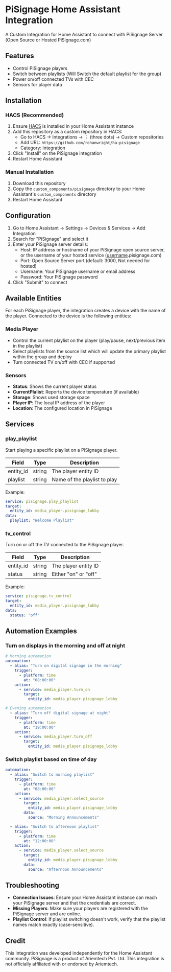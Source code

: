 # PiSignage Home Assistant Integration

A Custom Integration for Home Assistant to connect with PiSignage Server (Open Source or Hosted PiSignage.com)

## Features

- Control PiSignage players
- Switch between playlists (Will Switch the default playlist for the group)
- Power on/off connected TVs with CEC
- Sensors for player data

## Installation

### HACS (Recommended)

1. Ensure [HACS](https://hacs.xyz/) is installed in your Home Assistant instance
2. Add this repository as a custom repository in HACS:
   - Go to HACS → Integrations → ⋮ (three dots) → Custom repositories
   - Add URL: `https://github.com/rohanwright/ha-pisignage`
   - Category: Integration
3. Click "Install" on the PiSignage integration
4. Restart Home Assistant

### Manual Installation

1. Download this repository
2. Copy the `custom_components/pisignage` directory to your Home Assistant's `custom_components` directory
3. Restart Home Assistant

## Configuration

1. Go to Home Assistant → Settings → Devices & Services → Add Integration
2. Search for "PiSignage" and select it
3. Enter your PiSignage server details:
   - Host: IP address or hostname of your PiSignage open source server, or the username of your hosted service (<u>username</u>.pisignage.com)
   - Port: Open Source Server port (default: 3000, Not needed for hosted)
   - Username: Your PiSignage username or email address
   - Password: Your PiSignage password
4. Click "Submit" to connect

## Available Entities

For each PiSignage player, the integration creates a device with the name of the player. Connected to the device is the following entities:

### Media Player

- Control the current playlist on the player (play/pause, next/previous item in the playlist)
- Select playlists from the source list which will update the primary playlist within the group and deploy
- Turn connected TV on/off with CEC if supported

### Sensors

- **Status**: Shows the current player status
- **CurrentPlalist**: Reports the device temperature (if available)
- **Storage**: Shows used storage space
- **Player IP**: The local IP address of the player
- **Location**: The configured location in PiSignage

## Services

### play_playlist

Start playing a specific playlist on a PiSignage player.

| Field | Type | Description |
| ----- | ---- | ----------- |
| entity_id | string | The player entity ID |
| playlist | string | Name of the playlist to play |

Example:
```yaml
service: pisignage.play_playlist
target:
  entity_id: media_player.pisignage_lobby
data:
  playlist: "Welcome Playlist"
```

### tv_control

Turn on or off the TV connected to the PiSignage player.

| Field | Type | Description |
| ----- | ---- | ----------- |
| entity_id | string | The player entity ID |
| status | string | Either "on" or "off" |

Example:
```yaml
service: pisignage.tv_control
target:
  entity_id: media_player.pisignage_lobby
data:
  status: "off"
```

## Automation Examples

### Turn on displays in the morning and off at night

```yaml
# Morning automation
automation:
  - alias: "Turn on digital signage in the morning"
    trigger:
      - platform: time
        at: "08:00:00"
    action:
      - service: media_player.turn_on
        target:
          entity_id: media_player.pisignage_lobby

# Evening automation
  - alias: "Turn off digital signage at night"
    trigger:
      - platform: time
        at: "19:00:00"
    action:
      - service: media_player.turn_off
        target:
          entity_id: media_player.pisignage_lobby
```

### Switch playlist based on time of day

```yaml
automation:
  - alias: "Switch to morning playlist"
    trigger:
      - platform: time
        at: "08:00:00"
    action:
      - service: media_player.select_source
        target:
          entity_id: media_player.pisignage_lobby
        data:
          source: "Morning Announcements"

  - alias: "Switch to afternoon playlist"
    trigger:
      - platform: time
        at: "12:00:00"
    action:
      - service: media_player.select_source
        target:
          entity_id: media_player.pisignage_lobby
        data:
          source: "Afternoon Announcements"
```

## Troubleshooting

- **Connection Issues**: Ensure your Home Assistant instance can reach your PiSignage server and that the credentials are correct.
- **Missing Players**: Make sure your players are registered with the PiSignage server and are online.
- **Playlist Control**: If playlist switching doesn't work, verify that the playlist names match exactly (case-sensitive).

## Credit

This integration was developed independently for the Home Assistant community. PiSignage is a product of Ariemtech Pvt. Ltd. This integration is not officially affiliated with or endorsed by Ariemtech.
